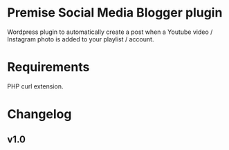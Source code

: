 # Premise Social Media Blogger plugin

Wordpress plugin to automatically create a post when a Youtube video / Instagram photo is added to your playlist / account.

# Requirements

PHP curl extension.

# Changelog

## v1.0
